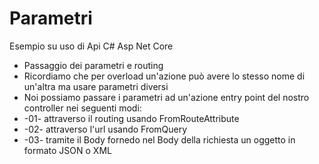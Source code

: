 # Parametri
Esempio su uso di Api C# Asp Net Core 
* Passaggio dei parametri e routing
 * Ricordiamo che per overload un'azione può avere lo stesso nome di un'altra ma usare parametri diversi
 * Noi possiamo passare i parametri ad un'azione entry point del nostro controller nei seguenti modi:
 *  -01- attraverso il routing usando FromRouteAttribute
 *  -02- attraverso l'url usando FromQuery
 *  -03- tramite il Body fornedo nel Body della richiesta un oggetto in formato JSON o XML
